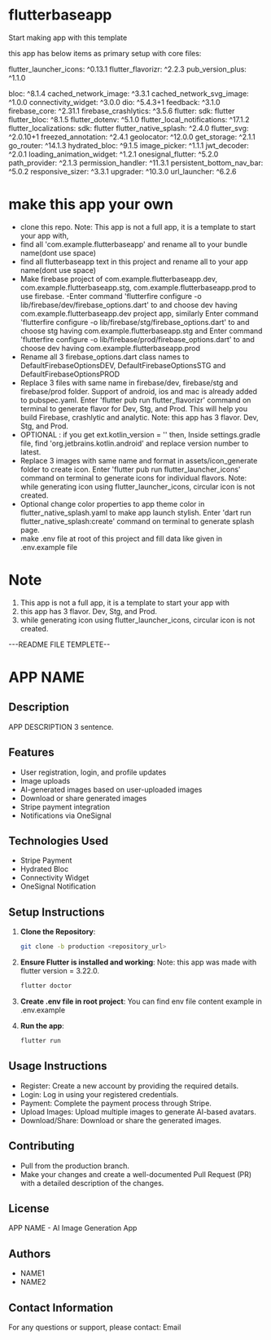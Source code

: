 # flutterbaseapp

Start making app with this template

this app has below items as primary setup with core files:

flutter_launcher_icons: ^0.13.1
flutter_flavorizr: ^2.2.3
pub_version_plus: ^1.1.0

bloc: ^8.1.4
cached_network_image: ^3.3.1
cached_network_svg_image: ^1.0.0
connectivity_widget: ^3.0.0
dio: ^5.4.3+1
feedback: ^3.1.0
firebase_core: ^2.31.1
firebase_crashlytics: ^3.5.6
flutter:
sdk: flutter
flutter_bloc: ^8.1.5
flutter_dotenv: ^5.1.0
flutter_local_notifications: ^17.1.2
flutter_localizations:
sdk: flutter
flutter_native_splash: ^2.4.0
flutter_svg: ^2.0.10+1
freezed_annotation: ^2.4.1
geolocator: ^12.0.0
get_storage: ^2.1.1
go_router: ^14.1.3
hydrated_bloc: ^9.1.5
image_picker: ^1.1.1
jwt_decoder: ^2.0.1
loading_animation_widget: ^1.2.1
onesignal_flutter: ^5.2.0
path_provider: ^2.1.3
permission_handler: ^11.3.1
persistent_bottom_nav_bar: ^5.0.2
responsive_sizer: ^3.3.1
upgrader: ^10.3.0
url_launcher: ^6.2.6

# make this app your own

- clone this repo. Note: This app is not a full app, it is a template to start your app with,
- find all 'com.example.flutterbaseapp' and rename all to your bundle name(dont use space)
- find all flutterbaseapp text in this project and rename all to your app name(dont use space)
- Make firebase project of com.example.flutterbaseapp.dev, com.example.flutterbaseapp.stg, com.example.flutterbaseapp.prod to use firebase.
  -Enter command 'flutterfire configure -o lib/firebase/dev/firebase_options.dart' to and choose dev having com.example.flutterbaseapp.dev project app, similarly Enter command 'flutterfire configure -o lib/firebase/stg/firebase_options.dart' to and choose stg having com.example.flutterbaseapp.stg and Enter command 'flutterfire configure -o lib/firebase/prod/firebase_options.dart' to and choose dev having com.example.flutterbaseapp.prod
- Rename all 3 firebase_options.dart class names to DefaultFirebaseOptionsDEV, DefaultFirebaseOptionsSTG and DefaultFirebaseOptionsPROD
- Replace 3 files with same name in firebase/dev, firebase/stg and firebase/prod folder. Support of android, ios and mac is already added to pubspec.yaml. Enter 'flutter pub run flutter_flavorizr' command on terminal to generate flavor for Dev, Stg, and Prod. This will help you build Firebase, crashlytic and analytic. Note: this app has 3 flavor. Dev, Stg, and Prod.
- OPTIONAL : if you get ext.kotlin_version = '<latest-version>' then, Inside settings.gradle file, find 'org.jetbrains.kotlin.android' and replace version number to latest.
- Replace 3 images with same name and format in assets/icon_generate folder to create icon. Enter 'flutter pub run flutter_launcher_icons' command on terminal to generate icons for individual flavors. Note: while generating icon using flutter_launcher_icons, circular icon is not created.
- Optional change color properties to app theme color in flutter_native_splash.yaml to make app launch stylish. Enter 'dart run flutter_native_splash:create' command on terminal to generate splash page.
- make .env file at root of this project and fill data like given in .env.example file

# Note

1. This app is not a full app, it is a template to start your app with
2. this app has 3 flavor. Dev, Stg, and Prod.
3. while generating icon using flutter_launcher_icons, circular icon is not created.

---README FILE TEMPLETE--

# APP NAME

## Description

APP DESCRIPTION 3 sentence.

## Features

- User registration, login, and profile updates
- Image uploads
- AI-generated images based on user-uploaded images
- Download or share generated images
- Stripe payment integration
- Notifications via OneSignal

## Technologies Used

- Stripe Payment
- Hydrated Bloc
- Connectivity Widget
- OneSignal Notification

## Setup Instructions

1. **Clone the Repository**:

   ```bash
   git clone -b production <repository_url>

   ```

2. **Ensure Flutter is installed and working**:
   Note: this app was made with flutter version = 3.22.0.

   ```bash
   flutter doctor

   ```

3. **Create .env file in root project**:
   You can find env file content example in .env.example
4. **Run the app**:
   ```bash
   flutter run
   ```

## Usage Instructions

- Register: Create a new account by providing the required details.
- Login: Log in using your registered credentials.
- Payment: Complete the payment process through Stripe.
- Upload Images: Upload multiple images to generate AI-based avatars.
- Download/Share: Download or share the generated images.

## Contributing

- Pull from the production branch.
- Make your changes and create a well-documented Pull Request (PR) with a detailed description of the changes.

## License

APP NAME - AI Image Generation App

## Authors

- NAME1
- NAME2

## Contact Information

For any questions or support, please contact: Email
